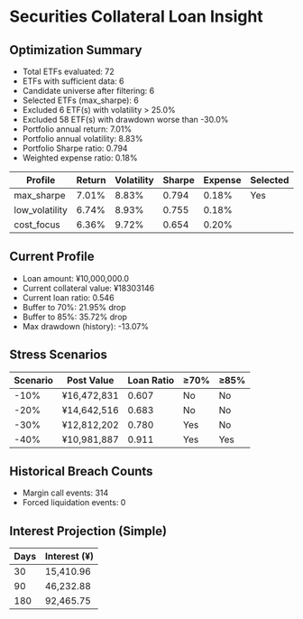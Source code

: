 # Securities Collateral Loan Insight

## Optimization Summary
- Total ETFs evaluated: 72
- ETFs with sufficient data: 6
- Candidate universe after filtering: 6
- Selected ETFs (max_sharpe): 6
- Excluded 6 ETF(s) with volatility > 25.0%
- Excluded 58 ETF(s) with drawdown worse than -30.0%
- Portfolio annual return: 7.01%
- Portfolio annual volatility: 8.83%
- Portfolio Sharpe ratio: 0.794
- Weighted expense ratio: 0.18%

| Profile | Return | Volatility | Sharpe | Expense | Selected |
| --- | --- | --- | --- | --- | --- |
| max_sharpe | 7.01% | 8.83% | 0.794 | 0.18% | Yes |
| low_volatility | 6.74% | 8.93% | 0.755 | 0.18% |  |
| cost_focus | 6.36% | 9.72% | 0.654 | 0.20% |  |

## Current Profile
- Loan amount: ¥10,000,000.0
- Current collateral value: ¥18303146
- Current loan ratio: 0.546
- Buffer to 70%: 21.95% drop
- Buffer to 85%: 35.72% drop
- Max drawdown (history): -13.07%

## Stress Scenarios
| Scenario | Post Value | Loan Ratio | ≥70% | ≥85% |
| --- | --- | --- | --- | --- |
| -10% | ¥16,472,831 | 0.607 | No | No |
| -20% | ¥14,642,516 | 0.683 | No | No |
| -30% | ¥12,812,202 | 0.780 | Yes | No |
| -40% | ¥10,981,887 | 0.911 | Yes | Yes |

## Historical Breach Counts
- Margin call events: 314
- Forced liquidation events: 0

## Interest Projection (Simple)
| Days | Interest (¥) |
| --- | --- |
| 30 | 15,410.96 |
| 90 | 46,232.88 |
| 180 | 92,465.75 |
